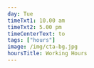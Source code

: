```yaml
---
day: Tue
timeTxt1: 10.00 am
timeTxt2: 5.00 pm
timeCenterText: to
tags: ["hours"]
image: /img/cta-bg.jpg
hoursTitle: Working Hours
---
```

